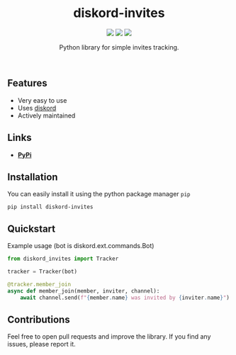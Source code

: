 <div>
  <h1 align='center'>
    diskord-invites
  </h1>
</div>
<div>
  <p align='center'>
    <img src=https://img.shields.io/pypi/dm/diskord-invites?color=success&label=PyPi%20Downloads&style=flat-square>
    <img src=https://shields.io/github/issues-raw/FlamptX/diskord-invites?color=success&label=Active%20Issues&style=flat-square>
    <img src=https://img.shields.io/pypi/v/diskord-invites>
  </p>
  <p align='center'>
    Python library for simple invites tracking.
  </p>
</div>
<br>

## Features
- Very easy to use
- Uses [diskord](https://github.com/diskord-dev/diskord)
- Actively maintained
## Links
- **[PyPi](https://pypi.org/project/diskord-invites)**
## Installation
You can easily install it using the python package manager `pip`

```
pip install diskord-invites
```
## Quickstart
Example usage (bot is diskord.ext.commands.Bot)
```python
from diskord_invites import Tracker

tracker = Tracker(bot)

@tracker.member_join
async def member_join(member, inviter, channel):
    await channel.send(f"{member.name} was invited by {inviter.name}")
```

## Contributions
Feel free to open pull requests and improve the library. If you find any issues, please report it.
